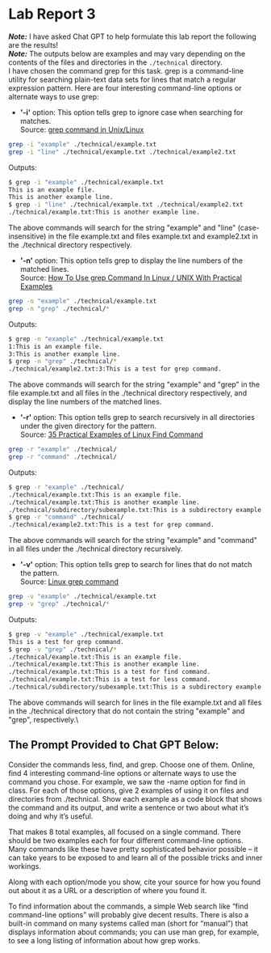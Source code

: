 # Lab Report 3
***Note:*** I have asked Chat GPT to help formulate this lab report the following are the results!\
***Note:*** The outputs below are examples and may vary depending on the contents of the files and directories in the ``./technical`` directory.\
I have chosen the command grep for this task. grep is a command-line utility for searching plain-text data sets for lines that match a regular expression pattern. Here are four interesting command-line options or alternate ways to use grep:

- **'-i'** option: This option tells grep to ignore case when searching for matches.\
Source: [grep command in Unix/Linux](https://www.geeksforgeeks.org/grep-command-in-unixlinux/#)
```bash
grep -i "example" ./technical/example.txt 
grep -i "line" ./technical/example.txt ./technical/example2.txt
```
Outputs:
```bash
$ grep -i "example" ./technical/example.txt
This is an example file.
This is another example line.
$ grep -i "line" ./technical/example.txt ./technical/example2.txt
./technical/example.txt:This is another example line.
```
The above commands will search for the string "example" and "line" (case-insensitive) in the file example.txt and files example.txt and example2.txt in the ./technical directory respectively.

- **'-n'** option: This option tells grep to display the line numbers of the matched lines.\
Source: [How To Use grep Command In Linux / UNIX With Practical Examples](https://www.cyberciti.biz/faq/howto-use-grep-command-in-linux-unix/)
```bash
grep -n "example" ./technical/example.txt
grep -n "grep" ./technical/*
```
Outputs:
```bash
$ grep -n "example" ./technical/example.txt
1:This is an example file.
3:This is another example line.
$ grep -n "grep" ./technical/*
./technical/example2.txt:3:This is a test for grep command.
```
The above commands will search for the string "example" and "grep" in the file example.txt and all files in the ./technical directory respectively, and display the line numbers of the matched lines.

- **'-r'** option: This option tells grep to search recursively in all directories under the given directory for the pattern.\
Source: [35 Practical Examples of Linux Find Command](https://www.tecmint.com/35-practical-examples-of-linux-find-command/)
```bash
grep -r "example" ./technical/
grep -r "command" ./technical/
```
Outputs:
```bash
$ grep -r "example" ./technical/
./technical/example.txt:This is an example file.
./technical/example.txt:This is another example line.
./technical/subdirectory/subexample.txt:This is a subdirectory example.
$ grep -r "command" ./technical/
./technical/example2.txt:This is a test for grep command.
```
The above commands will search for the string "example" and "command" in all files under the ./technical directory recursively.

- **'-v'** option: This option tells grep to search for lines that do not match the pattern.\
Source: [Linux grep command](https://www.computerhope.com/unix/ugrep.htm)
```bash
grep -v "example" ./technical/example.txt
grep -v "grep" ./technical/*
```
Outputs:
```bash
$ grep -v "example" ./technical/example.txt
This is a test for grep command.
$ grep -v "grep" ./technical/*
./technical/example.txt:This is an example file.
./technical/example.txt:This is another example line.
./technical/example.txt:This is a test for find command.
./technical/example.txt:This is a test for less command.
./technical/subdirectory/subexample.txt:This is a subdirectory example.
```
The above commands will search for lines in the file example.txt and all files in the ./technical directory that do not contain the string "example" and "grep", respectively.\
## The Prompt Provided to Chat GPT Below:
Consider the commands less, find, and grep. Choose one of them. Online, find 4 interesting command-line options or alternate ways to use the command you chose. For example, we saw the -name option for find in class. For each of those options, give 2 examples of using it on files and directories from ./technical. Show each example as a code block that shows the command and its output, and write a sentence or two about what it’s doing and why it’s useful.

That makes 8 total examples, all focused on a single command. There should be two examples each for four different command-line options. Many commands like these have pretty sophisticated behavior possible – it can take years to be exposed to and learn all of the possible tricks and inner workings.

Along with each option/mode you show, cite your source for how you found out about it as a URL or a description of where you found it.

To find information about the commands, a simple Web search like “find command-line options” will probably give decent results. There is also a built-in command on many systems called man (short for “manual”) that displays information about commands; you can use man grep, for example, to see a long listing of information about how grep works.
